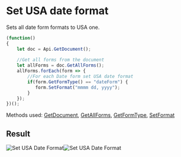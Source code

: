 # Set USA date format

Sets all date form formats to USA one.

<!-- This code snippet is shown in the screenshot. -->

<!-- eslint-skip -->

```ts
(function()
{
    let doc = Api.GetDocument();
    
    //Get all forms from the document
    let allForms = doc.GetAllForms();
    allForms.forEach(form => {
        //For each Date form set USA date format
        if(form.GetFormType() == "dateForm") {
           form.SetFormat("mmmm dd, yyyy");
        }
    });
})();
```

Methods used: [GetDocument](/site/docs/office-api/usage-api/text-document-api/Api/Methods/GetDocument.md), [GetAllForms](/site/docs/office-api/usage-api/text-document-api/ApiDocument/Methods/GetAllForms.md), [GetFormType](/site/docs/office-api/usage-api/text-document-api/ApiFormBase/Methods/GetFormType.md), [SetFormat](/site/docs/office-api/usage-api/text-document-api/ApiDateForm/Methods/SetFormat.md)

## Result

<!-- imgpath -->

![Set USA Date Format](/assets/images/plugins/set-usa-date-format.png#gh-light-mode-only)![Set USA Date Format](/assets/images/plugins/set-usa-date-format.dark.png#gh-dark-mode-only)
